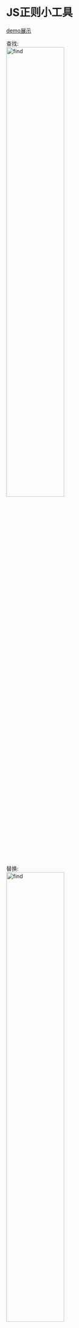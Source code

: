 # JS正则小工具
<a href="http://MuYunyun.github.io/toolForRegExp/" target="\_blank">demo展示</a>
<div>查找:</div>
<img src="https://raw.githubusercontent.com/MuYunyun/toolForRegExp/master/find.png" width="55%" alt="find"/>
<div>替换:</div>
<img src="https://raw.githubusercontent.com/MuYunyun/toolForRegExp/master/replace.png" width="55%" alt="find"/>

